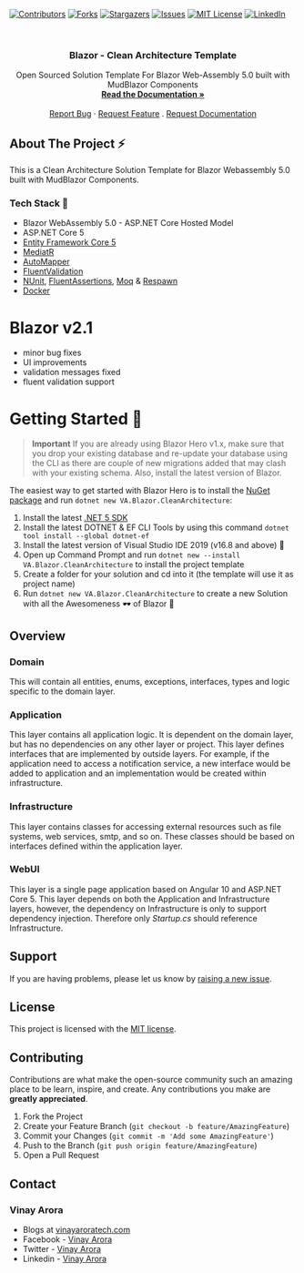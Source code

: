 ﻿<!-- PROJECT SHIELDS -->

[![Contributors][contributors-shield]][contributors-url]
[![Forks][forks-shield]][forks-url]
[![Stargazers][stars-shield]][stars-url]
[![Issues][issues-shield]][issues-url]
[![MIT License][license-shield]][license-url]
[![LinkedIn][linkedin-shield]][linkedin-url]

[contributors-shield]: https://img.shields.io/github/contributors/vinaykarora/BlazorCleanArchitecture.svg?style=flat-square
[contributors-url]: https://github.com/vinaykarora/BlazorCleanArchitecture/graphs/contributors
[forks-shield]: https://img.shields.io/github/forks/vinaykarora/BlazorCleanArchitecture?style=flat-square
[forks-url]: https://github.com/vinaykarora/BlazorCleanArchitecture/network/members
[stars-shield]: https://img.shields.io/github/stars/vinaykarora/BlazorCleanArchitecture.svg?style=flat-square
[stars-url]: https://img.shields.io/github/stars/vinaykarora/BlazorCleanArchitecture?style=flat-square
[issues-shield]: https://img.shields.io/github/issues/vinaykarora/BlazorCleanArchitecture?style=flat-square
[issues-url]: https://github.com/vinaykarora/BlazorCleanArchitecture/issues
[license-shield]: https://img.shields.io/github/license/vinaykarora/BlazorCleanArchitecture?style=flat-square
[license-url]: https://github.com/vinaykarora/BlazorCleanArchitecture/blob/master/LICENSE
[linkedin-shield]: https://img.shields.io/badge/-LinkedIn-black.svg?style=flat-square&logo=linkedin&colorB=555
[linkedin-url]: https://www.linkedin.com/in/vinaykarora/

<!-- PROJECT LOGO -->
<br />
<p align="center">
  <a href="https://github.com/vinaykarora/BlazorCleanArchitecture">
  </a>
  <h3 align="center">Blazor - Clean Architecture Template</h3>
  <p align="center">
    Open Sourced Solution Template For Blazor Web-Assembly 5.0 built with MudBlazor Components
    <br />
    <a href="https://vinayaroratech.com/blog/blazor-hero-quick-start-guide/"><strong>Read the Documentation »</strong></a>
    <br />
    <br />
    <a href="https://github.com/vinaykarora/BlazorCleanArchitecture/issues">Report Bug</a>
    ·
    <a href="https://github.com/vinaykarora/BlazorCleanArchitecture/issues">Request Feature</a>
    .
    <a href="https://github.com/vinaykarora/BlazorCleanArchitecture/issues">Request Documentation</a>
  </p>
</p>

## About The Project :zap:

This is a Clean Architecture Solution Template for Blazor Webassembly 5.0 built with MudBlazor Components.

### Tech Stack :muscle:

* Blazor WebAssembly 5.0 - ASP.NET Core Hosted Model
* ASP.NET Core 5
* [Entity Framework Core 5](https://docs.microsoft.com/en-us/ef/core/)
* [MediatR](https://github.com/jbogard/MediatR)
* [AutoMapper](https://automapper.org/)
* [FluentValidation](https://fluentvalidation.net/)
* [NUnit](https://nunit.org/), [FluentAssertions](https://fluentassertions.com/), [Moq](https://github.com/moq) & [Respawn](https://github.com/jbogard/Respawn)
* [Docker](https://www.docker.com/)

# Blazor v2.1

- minor bug fixes
- UI improvements
- validation messages fixed
- fluent validation support

# Getting Started 🦸

> **Important**
> If you are already using Blazor Hero v1.x, make sure that you drop your existing database and re-update your database using the CLI as there are couple of new migrations added that may clash with your existing schema. Also, install the latest version of Blazor.

The easiest way to get started with Blazor Hero is to install the [NuGet package](https://www.nuget.org/packages/VA.Blazor.CleanArchitecture/) and run `dotnet new VA.Blazor.CleanArchitecture`:

1. Install the latest [.NET 5 SDK](https://dotnet.microsoft.com/download/dotnet/5.0)
2. Install the latest DOTNET & EF CLI Tools by using this command `dotnet tool install --global dotnet-ef`
3. Install the latest version of Visual Studio IDE 2019 (v16.8 and above) 🚀
4. Open up Command Prompt and run `dotnet new --install VA.Blazor.CleanArchitecture` to install the project template
5. Create a folder for your solution and cd into it (the template will use it as project name)
6. Run `dotnet new VA.Blazor.CleanArchitecture` to create a new Solution with all the Awesomeness 🕶️ of Blazor 🦸

## Overview

### Domain

This will contain all entities, enums, exceptions, interfaces, types and logic specific to the domain layer.

### Application

This layer contains all application logic. It is dependent on the domain layer, but has no dependencies on any other layer or project. This layer defines interfaces that are implemented by outside layers. For example, if the application need to access a notification service, a new interface would be added to application and an implementation would be created within infrastructure.

### Infrastructure

This layer contains classes for accessing external resources such as file systems, web services, smtp, and so on. These classes should be based on interfaces defined within the application layer.

### WebUI

This layer is a single page application based on Angular 10 and ASP.NET Core 5. This layer depends on both the Application and Infrastructure layers, however, the dependency on Infrastructure is only to support dependency injection. Therefore only *Startup.cs* should reference Infrastructure.

## Support

If you are having problems, please let us know by [raising a new issue](https://github.com/vinaykarora/payment-processor/issues/new/choose).

## License

This project is licensed with the [MIT license](LICENSE).

## Contributing

Contributions are what make the open-source community such an amazing place to be learn, inspire, and create. Any contributions you make are **greatly appreciated**.

1. Fork the Project
2. Create your Feature Branch (`git checkout -b feature/AmazingFeature`)
3. Commit your Changes (`git commit -m 'Add some AmazingFeature'`)
4. Push to the Branch (`git push origin feature/AmazingFeature`)
5. Open a Pull Request

## Contact

### Vinay Arora

- Blogs at [vinayaroratech.com](https://www.vinayaroratech.com)
- Facebook - [Vinay Arora](https://www.facebook.com/vinayaroratech/)
- Twitter - [Vinay Arora](https://twitter.com/vinaroar)
- Linkedin - [Vinay Arora](https://www.linkedin.com/in/vinuarora/)

<a href="https://www.buymeacoffee.com/vinayarora" target="_blank"></a>
